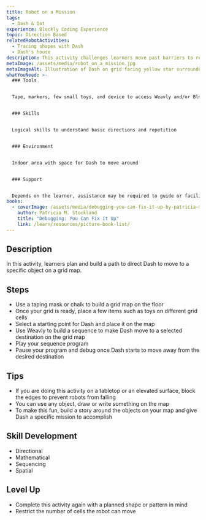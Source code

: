 ```yaml
---
title: Robot on a Mission
tags:
  - Dash & Dot
experience: Blockly Coding Experience
topic: Direction Based
relatedRobotActivities:
  - Tracing shapes with Dash
  - Dash's house
description: This activity challenges learners move past barriers to reach a destination.
metaImage: /assets/media/robot_on_a_mission.jpg
metaImageAlt: Illustration of Dash on grid facing yellow star surrounded by action blocks
whatYouNeed: >-
  ### Tools


  Tape, markers, few small toys, and device to access Weavly and/or Block.ly, Dash


  ### Skills


  Logical skills to understand basic directions and repetition


  ### Environment


  Indoor area with space for Dash to move around


  ### Support


  Depends on the learner, assistance may be required to guide or facilitate
books:
  - coverImage: /assets/media/debugging-you-can-fix-it-up-by-patricia-m.-stockland.jpg
    author: Patricia M. Stockland
    title: "Debugging: You Can Fix it Up"
    link: /learn/resources/picture-book-list/
---
```

## Description

In this activity, learners plan and build a path to direct Dash to move to a specific object on a grid map.

## Steps

* Use a taping mask or chalk to build a grid map on the floor
* Once your grid is ready, place a few items such as toys on different grid cells
* Select a starting point for Dash and place it on the map
* Use Weavly to build a sequence to make Dash move to a selected destination on the grid map
* Play your sequence program
* Pause your program and debug once Dash starts to move away from the desired destination

## Tips

* If you are doing this activity on a tabletop or an elevated surface, block the edges to prevent robots from falling
* You can use any object, draw or write something on the map
* To make this fun, build a story around the objects on your map and give Dash a specific mission to accomplish

## Skill Development

* Directional
* Mathematical
* Sequencing
* Spatial

## Level Up 

* Complete this activity again with a planned shape or pattern in mind
* Restrict the number of cells the robot can move